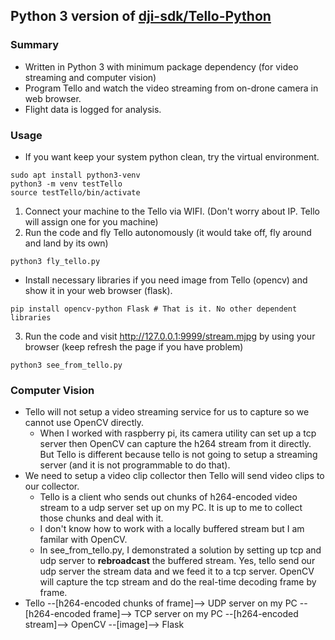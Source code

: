 ## Python 3 version of [dji-sdk/Tello-Python](https://github.com/dji-sdk/Tello-Python)
### Summary
* Written in Python 3 with minimum package dependency (for video streaming and computer vision)
* Program Tello and watch the video streaming from on-drone camera in web browser.
* Flight data is logged for analysis. 
### Usage
* If you want keep your system python clean, try the virtual environment.
```shell
sudo apt install python3-venv
python3 -m venv testTello
source testTello/bin/activate
```
1. Connect your machine to the Tello via WIFI. (Don't worry about IP. Tello will assign one for you machine)
2. Run the code and fly Tello autonomously (it would take off, fly around and land by its own)
```
python3 fly_tello.py
```
* Install necessary libraries if you need image from Tello (opencv) and show it in your web browser (flask).
```shell
pip install opencv-python Flask # That is it. No other dependent libraries
```  
3. Run the code and visit http://127.0.0.1:9999/stream.mjpg by using your browser (keep refresh the page if you have problem)
```shell
python3 see_from_tello.py
```
### Computer Vision
* Tello will not setup a video streaming service for us to capture so we cannot use OpenCV directly.
  * When I worked with raspberry pi, its camera utility can set up a tcp server then OpenCV can capture the h264 stream from it directly. But Tello is different because tello is not going to setup a streaming server (and it is not programmable to do that). 
* We need to setup a video clip collector then Tello will send video clips to our collector. 
  * Tello is a client who sends out chunks of h264-encoded video stream to a udp server set up on my PC. It is up to me to collect those chunks and deal with it. 
  * I don't know how to work with a locally buffered stream but I am familar with OpenCV.  
  * In see_from_tello.py, I demonstrated a solution by setting up tcp and udp server to <b>rebroadcast</b> the buffered stream. Yes, tello send our udp server the stream data and we feed it to a tcp server. OpenCV will capture the tcp stream and do the real-time decoding frame by frame.
* Tello --[h264-encoded chunks of frame]--> UDP server on my PC --[h264-encoded frame]--> TCP server on my PC --[h264-encoded stream]--> OpenCV --[image]--> Flask